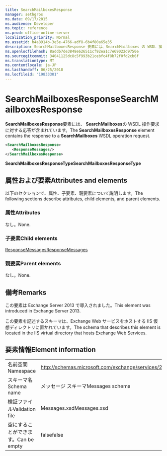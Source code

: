 ```yaml
---
title: SearchMailboxesResponse
manager: sethgros
ms.date: 09/17/2015
ms.audience: Developer
ms.topic: reference
ms.prod: office-online-server
localization_priority: Normal
ms.assetid: b4a8914b-3e5e-4766-adf8-6b4f80a65e35
description: SearchMailboxesResponse 要素には、SearchMailboxes の WSDL 操作の要求への応答が含まれています。
ms.openlocfilehash: 8addb7de3848e626511cf92ea1c7e69022d9750e
ms.sourcegitcommit: 34041125dc8c5f993b21cebfc4f8b72f0fd2cb6f
ms.translationtype: MT
ms.contentlocale: ja-JP
ms.lasthandoff: 06/25/2018
ms.locfileid: "19833301"
---
```

# <a name="searchmailboxesresponse"></a><span data-ttu-id="8bbf3-103">SearchMailboxesResponse</span><span class="sxs-lookup"><span data-stu-id="8bbf3-103">SearchMailboxesResponse</span></span>

<span data-ttu-id="8bbf3-104">**SearchMailboxesResponse**要素には、 **SearchMailboxes**の WSDL 操作要求に対する応答が含まれています。</span><span class="sxs-lookup"><span data-stu-id="8bbf3-104">The **SearchMailboxesResponse** element contains the response to a **SearchMailboxes** WSDL operation request.</span></span> 
  
```XML
<SearchMailboxesResponse>
   <ResponseMessages/>
</SearchMailboxesResponse>
```

 <span data-ttu-id="8bbf3-105">**SearchMailboxesResponseType**</span><span class="sxs-lookup"><span data-stu-id="8bbf3-105">**SearchMailboxesResponseType**</span></span>
## <a name="attributes-and-elements"></a><span data-ttu-id="8bbf3-106">属性および要素</span><span class="sxs-lookup"><span data-stu-id="8bbf3-106">Attributes and elements</span></span>

<span data-ttu-id="8bbf3-107">以下のセクションで、属性、子要素、親要素について説明します。</span><span class="sxs-lookup"><span data-stu-id="8bbf3-107">The following sections describe attributes, child elements, and parent elements.</span></span>
  
### <a name="attributes"></a><span data-ttu-id="8bbf3-108">属性</span><span class="sxs-lookup"><span data-stu-id="8bbf3-108">Attributes</span></span>

<span data-ttu-id="8bbf3-109">なし。</span><span class="sxs-lookup"><span data-stu-id="8bbf3-109">None.</span></span>
  
### <a name="child-elements"></a><span data-ttu-id="8bbf3-110">子要素</span><span class="sxs-lookup"><span data-stu-id="8bbf3-110">Child elements</span></span>

[<span data-ttu-id="8bbf3-111">ResponseMessages</span><span class="sxs-lookup"><span data-stu-id="8bbf3-111">ResponseMessages</span></span>](responsemessages.md)
  
### <a name="parent-elements"></a><span data-ttu-id="8bbf3-112">親要素</span><span class="sxs-lookup"><span data-stu-id="8bbf3-112">Parent elements</span></span>

<span data-ttu-id="8bbf3-113">なし。</span><span class="sxs-lookup"><span data-stu-id="8bbf3-113">None.</span></span>
  
## <a name="remarks"></a><span data-ttu-id="8bbf3-114">備考</span><span class="sxs-lookup"><span data-stu-id="8bbf3-114">Remarks</span></span>

<span data-ttu-id="8bbf3-115">この要素は Exchange Server 2013 で導入されました。</span><span class="sxs-lookup"><span data-stu-id="8bbf3-115">This element was introduced in Exchange Server 2013.</span></span>
  
<span data-ttu-id="8bbf3-116">この要素を記述するスキーマは、Exchange Web サービスをホストする IIS 仮想ディレクトリに置かれています。</span><span class="sxs-lookup"><span data-stu-id="8bbf3-116">The schema that describes this element is located in the IIS virtual directory that hosts Exchange Web Services.</span></span>
  
## <a name="element-information"></a><span data-ttu-id="8bbf3-117">要素情報</span><span class="sxs-lookup"><span data-stu-id="8bbf3-117">Element information</span></span>

|||
|:-----|:-----|
|<span data-ttu-id="8bbf3-118">名前空間</span><span class="sxs-lookup"><span data-stu-id="8bbf3-118">Namespace</span></span>  <br/> |http://schemas.microsoft.com/exchange/services/2006/messages  <br/> |
|<span data-ttu-id="8bbf3-119">スキーマ名</span><span class="sxs-lookup"><span data-stu-id="8bbf3-119">Schema name</span></span>  <br/> |<span data-ttu-id="8bbf3-120">メッセージ スキーマ</span><span class="sxs-lookup"><span data-stu-id="8bbf3-120">Messages schema</span></span>  <br/> |
|<span data-ttu-id="8bbf3-121">検証ファイル</span><span class="sxs-lookup"><span data-stu-id="8bbf3-121">Validation file</span></span>  <br/> |<span data-ttu-id="8bbf3-122">Messages.xsd</span><span class="sxs-lookup"><span data-stu-id="8bbf3-122">Messages.xsd</span></span>  <br/> |
|<span data-ttu-id="8bbf3-123">空にすることができます。</span><span class="sxs-lookup"><span data-stu-id="8bbf3-123">Can be empty</span></span>  <br/> |<span data-ttu-id="8bbf3-124">false</span><span class="sxs-lookup"><span data-stu-id="8bbf3-124">false</span></span>  <br/> |
   

